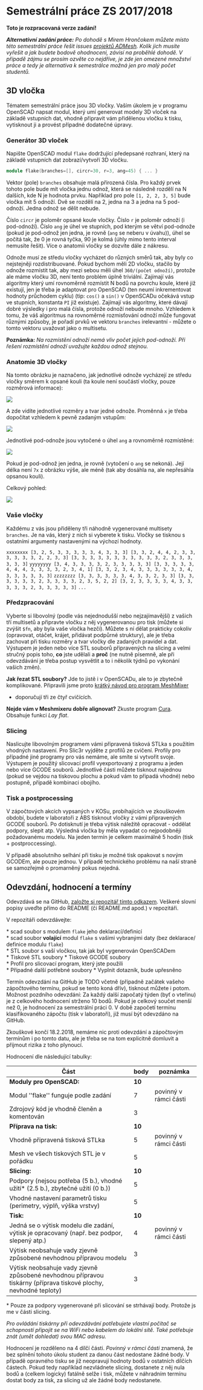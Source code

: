 # Semestrální práce ZS 2017/2018

**Toto je rozpracovaná verze zadání!**

***Alternativní zadání práce:** Po dohodě s Mirem Hrončokem
můžete místo této semestrální práce řešit issues [projektů
ADMesh](https://github.com/admesh/). Kolik jich
musíte vyřešit a jak budete bodově ohodnoceni, závisí na
proběhlé dohodě. V případě zájmu se prosím ozvěte co nejdříve,
je zde jen omezené množství práce a tedy je alternativa k
semestrálce možná jen pro malý počet studentů.*

## 3D vločka

Tématem semestrální práce jsou 3D vločky. Vaším úkolem je v programu
OpenSCAD napsat modul, který umí generovat modely 3D vloček na základě
vstupních dat, vhodně připravit vám přidělenou vločku k tisku,
vytisknout ji a provést případné dodatečné úpravy.

### Generátor 3D vloček

Napište OpenSCAD modul `flake` dodržující předepsané rozhraní, který na
základě vstupních dat zobrazí/vytvoří 3D vločku.

```cpp
module flake(branches=[], circr=30, r=3, ang=45) { ... }
```

Vektor (pole) `branches` obsahuje malá přirozená čísla. Pro každý prvek
tohoto pole bude mít vločka jednu odnož, která se následně rozdělí na N
dalších, kde N je hodnota prvku. Například pro pole `[1, 2, 2, 3, 5]`
bude vločka mít 5 odnoží. Dvě se rozdělí na 2, jedna na 3 a jedna na 5
pod-odnoží. Jedna odnož se dělit nebude.

Číslo `circr` je poloměr opsané koule vločky. Číslo `r` je poloměr
odnoží (i pod-odnoží). Číslo `ang` je úhel ve stupních, pod kterým se
větví pod-odnože (pokud je pod-odnož jen jedna, je rovně (`ang` se
neberu v úvahu)), úhel se počítá tak, že 0 je rovná tyčka, 90 je kolmá
(úhly mimo tento interval nemusíte řešit). Více o anatomii vločky se
dozvíte dále z nákresu.

Odnože musí ze středu vločky vycházet do různých směrů tak, aby byly co
nejstejněji rozdistribuované. Pokud bychom měli 2D vločku, stačilo by
odnože rozmístit tak, aby mezi sebou měli úhel `360/(počet odnoží)`,
protože ale máme vločku 3D, není tento problém úplně triviální. Zajímají
vás algoritmy který umí rovnoměrně rozmístit N bodů na povrchu koule,
které již existují, jen je třeba je adaptovat pro OpenSCAD (ten neumí
inkrementovat hodnoty průchodem cyklu) (tip: `cos()` a `sin()` v
OpenSCADu očekává vstup ve stupních, konstanta `PI` již existuje).
Zajímají vás algoritmy, které dávají dobré výsledky i pro malá čísla,
protože odnoží nebude mnoho. Vzhledem k tomu, že váš algoritmus na
rovnoměrné rozmisťování odnoží může fungovat různými způsoby, je pořadí
prvků ve vektoru `branches` irelevantní - můžete o tomto vektoru
uvažovat jako o multisetu.

**Poznámka:** *Na rozmístění odnoží nemá vliv počet jejich pod-odnoží. Při
řešení rozmístění odnoží uvažujte každou odnož stejnou.*

### Anatomie 3D vločky

Na tomto obrázku je naznačeno, jak jednotlivé odnože vycházejí ze středu
vločky směrem k opsané kouli (ta koule není součástí vločky, pouze
rozměrová informace):

![](assets/male.svg)

A zde vidíte jednotlivé rozměry a tvar jedné odnože. Proměnná `x` je
třeba dopočítat vzhledem k pevně zadaným vstupům:

![](assets/velke.svg)

Jednotlivé pod-odnože jsou vytočené o úhel `ang` a rovnoměrně
rozmístěné:

![](assets/branch.png)

Pokud je pod-odnož jen jedna, je rovně (vytočení o `ang` se nekoná).
Její délka není `7x` z obrázku výše, ale méně (tak aby dosáhla na, ale
nepřesáhla opsanou kouli).

Celkový pohled:

![](assets/flake.png)

### Vaše vločky

Každému z vás jsou přiděleny tři náhodně vygenerované multisety
`branches`. Je na vás, který z nich si vyberete k tisku. Vločky se
tisknou s ostatními argumenty nastavenými na výchozí hodnoty.

`xxxxxxxx [3, 2, 5, 3, 3, 3, 3, 3, 4, 3, 3, 3] [3, 3, 2, 4, 4, 2, 3, 3, 3, 3, 3, 3, 2, 2, 3, 3] [3, 3, 3, 3, 3, 3, 3, 3, 3, 3, 3, 2, 3, 3, 3, 3, 3, 3]`
`yyyyyyyy [3, 4, 3, 3, 3, 3, 2, 3, 3, 3, 3, 3] [3, 3, 3, 3, 3, 4, 4, 4, 3, 3, 3, 3, 2, 3, 4, 1] [3, 3, 2, 3, 4, 3, 3, 3, 3, 3, 3, 4, 3, 3, 3, 3, 3, 3]`
`zzzzzzzz [3, 3, 3, 3, 3, 3, 4, 3, 3, 2, 3, 3] [3, 3, 3, 3, 3, 3, 2, 3, 3, 3, 3, 2, 3, 5, 2, 2] [3, 2, 3, 3, 3, 3, 4, 3, 3, 3, 3, 3, 2, 3, 3, 3, 3, 3]`
`...`

### Předzpracování

Vyberte si libovolný (podle vás nejednodušší nebo nejzajímavější) z
vašich tří multisetů a připravte vločku z něj vygenerovanou pro tisk
(můžete si zvýšit `$fn`, aby byla vaše vločka hezčí). Můžete s ní dělat
prakticky cokoliv (opravovat, otáčet, krájet, přidávat podpůrné
struktury), ale je třeba zachovat při tisku rozměry a tvar vločky dle
zadaných pravidel a dat. Výstupem je jeden nebo více STL souborů
připravených na slicing a velmi stručný popis toho, **co** jste
udělali a **proč** (ne nutně písemně, ale při odevzdávání je třeba
postup vysvětlit a to i několik týdnů po vykonání vašich změn).

**Jak řezat STL soubory?** Jde to jistě i v OpenSCADu, ale to je zbytečně
komplikované. Připravili jsme proto [krátký návod pro program
MeshMixer](https://github.com/3DprintFIT/BI-3DT/blob/master/cs/meshmixer.md)
- doporučují tři ze čtyř cvičících.

**Nejde vám v Meshmixeru dobře alignovat?** Zkuste program
[Cura](https://www.lulzbot.com/cura). Obsahuje funkci *Lay flat*.

### Slicing

Naslicujte libovolným programem vámi připravená tisková STLka s použitím
vhodných nastavení. Pro Slic3r vyjděte z profilů ze cvičení.
Profily pro případné jiné programy pro vás nemáme,
ale smíte si vytvořit svoje. Výstupem je použitý slicovací profil
vyexportovaný z programu a jeden nebo více GCODE souborů. Jednotlivé
části můžete tisknout najednou (pokud se vejdou na tiskovou plochu a
pokud vám to připadá vhodné) nebo postupně, případě kombinaci obojího.

### Tisk a postprocessing

V zápočtových akcích vypsaných v KOSu, probíhajících ve zkouškovém
období, budete v laboratoři z ABS tisknout vločky z vámi připravených
GCODE souborů. Po dotisknutí je třeba výtisk náležitě opracovat -
oddělat podpory, slepit atp. Výsledná vločka by měla vypadat co
nejpodobněji požadovanému modelu. Na jeden termín je celkem maximálně 5
hodin (tisk + postproccessing).

V případě absolutního selhání při tisku je možné tisk opakovat s novým
GCODEm, ale pouze jednou. V případě technického problému na naší straně
se samozřejmě o promarněný pokus nejedná.

## Odevzdání, hodnocení a termíny

Odevzdává se na GitHub, [založte si repozitář tímto
odkazem](https://classroom.github.com/...).
Veškeré slovní popisy uveďte přímo do README (či README.md apod.) v
repozitáři.

V repozitáři odevzdávejte:

  * scad soubor s modulem `flake` jeho deklarací/definicí
  * scad soubor **volající** modul `flake` s vašimi vybranými daty (bez deklarace/definice modulu `flake`)
  * STL soubor s vaší vločkou, tak jak byl vygenerován OpenSCADem
  * Tiskové STL soubory
  * Tiskové GCODE soubory
  * Profil pro slicovací program, který jste použili
  * Případné další potřebné soubory
  * Vyplnit dotazník, bude upřesněno

Termín odevzdání na GitHub je TODO včetně (případně začátek
vašeho zápočtového termínu, pokud se tento koná dřív), tisknout můžete i
potom. Možnost pozdního odevzdání: Za každý další započatý týden (byť o
vteřinu) je z celkového hodnocení strženo 10 bodů. Pokud je celkový
součet menší než 0, je hodnocení za semestrální práci 0. V době započetí
termínu klasifikovaného zápočtu (tisk v laboratoři), již musí být
odevzdáno na GitHub.

Zkouškové končí 18.2.2018, nemáme nic proti odevzdání a zápočtovým
termínům i po tomto datu, ale je třeba se na tom explicitně domluvit a
přijmout rizika z toho plynoucí.

Hodnocení dle následující tabulky:

| Část | body | poznámka |
|------|------|----------|
| **Moduly pro OpenSCAD:** | **10** | |
| Modul ''flake'' funguje podle zadání | 7 | povinný v rámci části |
| Zdrojový kód je vhodně členěn a komentován | 3 | |
| **Příprava na tisk:** | **10** | |
| Vhodně připravená tisková STLka | 5 | povinný v rámci části |
| Mesh ve všech tiskových STL je v pořádku | 5 | |
| **Slicing:** | **10** | |
| Podpory (nejsou potřeba (5 b.), vhodné užití* (2.5 b.), zbytečné užití (0 b.)) | 5 | |
| Vhodné nastavení parametrů tisku (perimetry, výplň, výška vrstvy) | 5 | |
| **Tisk:** | **10** | |
| Jedná se o výtisk modelu dle zadání, výtisk je opracovaný (např. bez podpor, slepený atp.) | 4 | povinný v rámci části |
| Výtisk neobsahuje vady zjevně způsobené nevhodnou přípravou modelu | 3 | |
| Výtisk neobsahuje vady zjevně způsobené nevhodnou přípravou tiskárny (příprava tiskové plochy, nevhodné teploty) | 3 | |

\* Pouze za podpory vygenerované při slicování se strhávají body. Protože jsme v části slicing.

*Pro ovládání tiskárny při odevzdávání potřebujete vlastní počítač se
schopností připojit se na WiFi nebo kabelem do lokální sítě. Také
potřebuje znát (umět dohledat) svou MAC adresu.*


Hodnocení je rozděleno na 4 dílčí části. *Povinný v rámci části*
znamená, že bez splnění tohoto úkolu student za danou část nedostane
žádné body. V případě opravného tisku se již neopravují hodnoty bodů v
ostatních dílčích částech. Pokud tedy například nezvládnete slicing,
dostanete z něj nula bodů a (celkem logicky) fatálně selže i tisk,
můžete v náhradním termínu dostat body za tisk, za slicing už ale žádné
body nedostanete.
